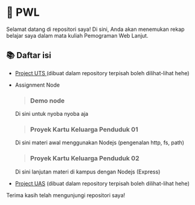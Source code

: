 # 🚀 PWL 

Selamat datang di repositori saya! Di sini, Anda akan menemukan rekap belajar saya dalam mata kuliah Pemograman Web Lanjut.

 ## 📚 Daftar isi
-  [Project UTS ](https://github.com/Elmosius/Project-UTS-PWL)(dibuat dalam repository terpisah boleh dilihat-lihat hehe)
-  Assignment Node
   > ### Demo node
     Di sini untuk nyoba nyoba aja

   > ### Proyek Kartu Keluarga Penduduk 01
     Di sini materi awal menggunakan Nodejs (pengenalan http, fs, path)

    > ### Proyek Kartu Keluarga Penduduk 02
     Di sini lanjutan materi di kampus dengan Nodejs (Express)

-  [Project UAS](https://github.com/Elmosius/Project-UAS-PWL) (dibuat dalam repository terpisah boleh dilihat-lihat hehe)

   
Terima kasih telah mengunjungi repositori saya!
